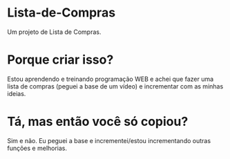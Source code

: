 # Lista-de-Compras
Um projeto de Lista de Compras.

# Porque criar isso?

Estou aprendendo e treinando programação WEB e achei que fazer uma lista de compras (peguei a base de um vídeo) e incrementar com as minhas ideias. 

# Tá, mas então você só copiou?

Sim e não. Eu peguei a base e incrementei/estou incrementando outras funções e melhorias.
